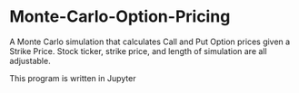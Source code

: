 # Monte-Carlo-Option-Pricing
A Monte Carlo simulation that calculates Call and Put Option prices given a Strike Price. Stock ticker, strike price, and length of simulation are all adjustable.

This program is written in Jupyter
